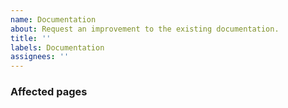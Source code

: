 ```yaml
---
name: Documentation
about: Request an improvement to the existing documentation.
title: ''
labels: Documentation
assignees: ''
---
```

<!--Describe your proposed enhancement in detail.-->

<!--List any pages that would be impacted by the enhancement.-->
### Affected pages
